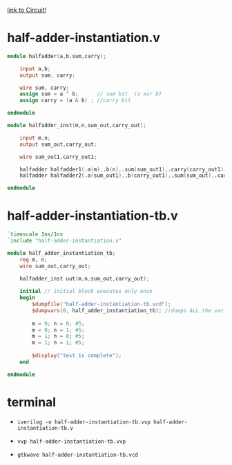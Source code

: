 [link to Circuit!](https://circuitverse.org/simulator/embed/half-adder-instantiation)

# half-adder-instantiation.v
```verilog
module halfadder(a,b,sum,carry);

    input a,b;
    output sum, carry;

    wire sum, carry;
    assign sum = a ^ b;      // sum bit  (a xor b)
    assign carry = (a & b) ; //carry bit

endmodule 

module halfadder_inst(m,n,sum_out,carry_out);

    input m,n;
    output sum_out,carry_out;

    wire sum_out1,carry_out1;

    halfadder halfadder1(.a(m),.b(n),.sum(sum_out1),.carry(carry_out1));
    halfadder halfadder2(.a(sum_out1),.b(carry_out1),.sum(sum_out),.carry(carry_out));

endmodule 
```
# half-adder-instantiation-tb.v

```verilog
`timescale 1ns/1ns
`include "half-adder-instantiation.v"

module half_adder_instantiation_tb;
    reg m, n;
    wire sum_out,carry_out;

    halfadder_inst uut(m,n,sum_out,carry_out);
  
    initial // initial block executes only once
    begin
        $dumpfile("half-adder-instantiation-tb.vcd"); 
        $dumpvars(0, half_adder_instantiation_tb); //dumps ALL the variables of TOP module and all the variables in ALL lower level modules instantiated by this top module
       
        m = 0; n = 0; #5;
        m = 0; n = 1; #5;
        m = 1; n = 0; #5;
        m = 1; n = 1; #5;
        
        $display("test is complete");
    end

endmodule

```
# terminal 

 - `iverilog -o half-adder-instantiation-tb.vvp half-adder-instantiation-tb.v`

 - `vvp half-adder-instantiation-tb.vvp`

 - `gtkwave half-adder-instantiation-tb.vcd`


